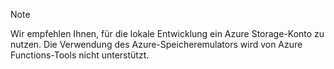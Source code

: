 >[!Note]
> Wir empfehlen Ihnen, für die lokale Entwicklung ein Azure Storage-Konto zu nutzen. Die Verwendung des Azure-Speicheremulators wird von Azure Functions-Tools nicht unterstützt.
